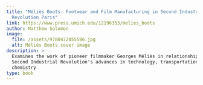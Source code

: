 ```yaml
---
title: "Méliès Boots: Footwear and Film Manufacturing in Second Industrial
  Revolution Paris"
link: https://www.press.umich.edu/12196353/melies_boots
author: Matthew Solomon
image:
  file: /assets/9780472055586.jpg
  alt: Méliès Boots cover image
description: >
  Examines the work of pioneer filmmaker Georges Méliès in relationship to
  Second Industrial Revolution's advances in technology, transportation, and
  chemistry
type: book
---
```

